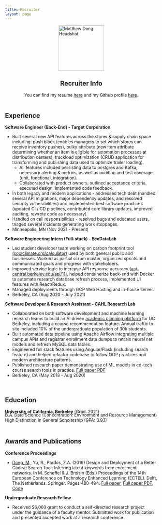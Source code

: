 ```yaml
---
title: Recruiter
layout: page
---
```


<img src="/assets/images/recruiter-headshot.jpg" alt="Matthew Dong Headshot" style="width:150px;
    height: auto; display: block; margin: 0 auto;">

<center> <h2> Recruiter Info </h2> </center>

<center>You can find my resume <a href="{{ site.url }}/{{ site.resume-url }}" target="_blank">here</a> and my Github profile <a href="https://github.com/matthew-y-dong" target="_blank">here</a>.</center>

<br>

Experience 
----------

**Software Engineer (Back-End) - Target Corporation**

- Built several new API features across the stores & supply chain space including: push block (enables managers to set which stores can receive inventory pushes), bulky attribute (new item attribute determining whether an item is eligible for automation processes at distribution centers), truckload optimization (CRUD application for transforming and publishing data used to optimize trailer loading).  
    - All features included persisting data to postgres and Kafka, necessary alerting & metrics, as well as auditing and test coverage (unit, functional, integration).  
    - Collaborated with product owners, outlined acceptance criteria, executed design, implemented code feedback. 
- In both legacy and modern applications - addressed tech debt (handled several API migrations, major dependency updates, and resolved security vulnerabilities) and implemented best software practices (updated CI / CD pipelines, contributed core library updates, improved auditing, rewrote code as necessary).
- Handled on call responsibilities - resolved bugs and educated users, triaged several incidents generating work stoppages.
- Minneapolis, MN (Nov 2021 - Present)

**Software Engineering Intern (Full-stack) - EcoDataLab**

- Led student developer team working on carbon footprint tool <a href="https://coolclimate.org/calculator" target="_blank">(coolclimate.org/calculator)</a> used by both general public and businesses.   Worked as partial scrum master, organized sprints and communicated goals and progress with stakeholders.
- Improved service logic to increase API response accuracy <a href="https://api-central.berkeley.edu/api/11" target="_blank">(api-central.berkeley.edu/api/11)</a>, helped containerize back-end with Docker to automate  research database refresh process, implemented UI features with React/Redux.
- Managed deployments through GCP Web Hosting and in-house server. 
- Berkeley, CA (Aug 2020 - July 2021)

**Software Developer & Research Assistant - CAHL Research Lab**
 <!-- <a href="https://github.com/CAHLR" target="_blank">CAHL Research Lab</a> -->

- Collaborated on both software development and machine learning research teams to build an AI driven <a href="https://askoski.berkeley.edu" target="_blank">academic planning platform</a> for UC Berkeley, including a course recommendation feature.  Annual traffic to site included 10% of the undergraduate population of 30k students. 
- Built automated data pipeline using Apache Airflow integrating multiple campus APIs and registrar enrollment data dumps to retrain neural net models and refresh MySQL data tables.
- Engineered full stack features using Angular/Flask (including search feature) and helped refactor codebase to follow OOP practices and modern architecture patterns.
- Published research paper demonstrating use of ML models in ed-tech course search tools in practice. <a href="{{site.url}}/assets/files/ECTEL-paper.pdf" target="_blank">Full paper PDF</a>
- Berkeley, CA (May 2018 - Aug 2020)
<!-- - Performed full-stack web development & testing and built the site's course catalog search feature. -->
 <!-- Trained and optimized machine learning models, created back-end endpoints, designed and implemented the user interface.  -->

<!-- **Software Engineering Intern - Sabre Corporation**

- Developed CMS (Drupal) enhancements based on client specifications on Sabre's <a href="https://developer.sabre.com" target="_blank">developer portal</a> based on client specifications.  Engineered features using LAMP stack and worked in agile environment.
- Expanded test coverage for Jenkins continuous integration pipeline through both unit and functional tests. 
- Southlake, TX (May 2019 - Aug 2019)

**Teaching Assistant - <a href="{{site.url}}/assets/files/stat89a_syllabus.pdf" target="_blank">Stat 89A: Linear Algebra for Data Science</a>**

- Worked with lead instructor and staff members to scale course infrastructure and prototype materials for the pilot full-version offering of the class. Guided students during office hours and discussion sections.
- Berkeley, CA (Nov 2017 - May 2018) -->
	
<!-- * [Projects]({{site.url}}/projects)	 -->
<!-- * DataKind -->
<!-- Global Policy Lab -->
<br>

Education
---------

**University of California, Berkeley** (Grad. 2021)
<p style="position: relative; bottom: 20px;">
B.A. Data Science (Concentration: Environment and Resource Management)
High Distinction in General Scholarship (GPA: 3.93)
</p>

Awards and Publications
----------

**Conference Proceedings**

-  <u>Dong, M</u>., Yu, R., Pardos, Z.A. (2019) Design and Deployment of a Better Course Search Tool: Inferring latent keywords from enrollment networks. In M. Scheffel & J. Broisin (Eds.) Proceedings of the 14th European Conference on Technology Enhanced Learning (ECTEL). Delft, The Netherlands. Springer. Pages 480-494.  <a href="https://link.springer.com/chapter/10.1007%2F978-3-030-29736-7_36" target="_blank">Full paper</a>, <a href="{{site.url}}/assets/files/ECTEL-paper.pdf" target="_blank">Full paper PDF</a>, <a href="https://github.com/matthew-y-dong/ICS-research" target="_blank">Code</a>

<!-- - <u>Dong, M</u>., Yu, R., Pardos, Z.A. Design and Deployment of a Better University Course Search: Inferring Latent Keywords from Enrollments. In C. Lync and A. Merceron (Eds.) Proceedings of the 12th International Conference on Educational Data Mining (EDM). Montreal, Canada.  [Short paper PDF]({{site.url}}/assets/files/EDM-paper.pdf)-->

**Undergraduate Research Fellow**

- Received $6,000 grant to conduct a self-directed research project under the guidance of a faculty mentor.  Submitted work for publication and presented accepted work at a research conference. 